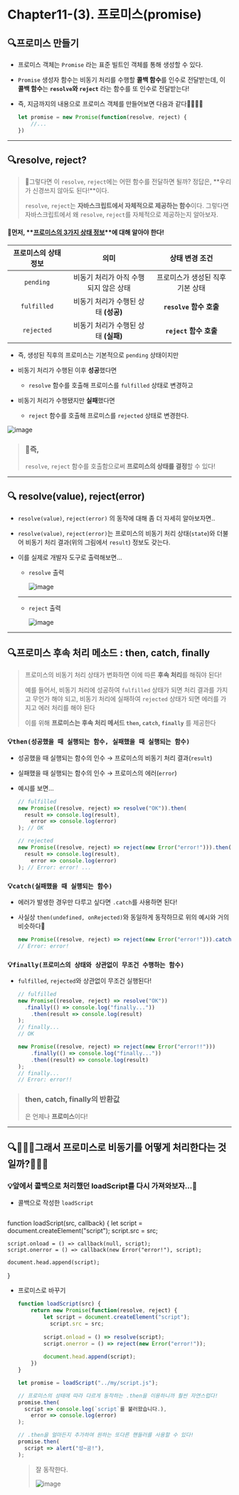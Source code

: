 # Chapter11-(3). 프로미스(promise)

## 🔍프로미스 만들기

- 프로미스 객체는  `Promise` 라는 표준 빌트인 객체를 통해 생성할 수 있다.

- `Promise` 생성자 함수는 비동기 처리를 수행할 **콜백 함수**를 인수로 전달받는데, 
  이 **콜백 함수**는 **`resolve`와 `reject`** 라는 함수를 또 인수로 전달받는다!

- 즉, 지금까지의 내용으로 프로미스 객체를 만들어보면 다음과 같다👏🏻👏🏻

  ```js
  let promise = new Promise(function(resolve, reject) {
      //...
  })
  ```

---

## 🔍resolve, reject?

> 🤔그렇다면 이 `resolve`, `reject`에는 어떤 함수를 전달하면 될까?
> 정답은, **우리가 신경쓰지 않아도 된다!**이다.
>
> `resolve`, `reject`는 **자바스크립트에서 자체적으로 제공하는 함수**이다.
> 그렇다면 자바스크립트에서 왜 `resolve`, `reject`를 자체적으로 제공하는지 알아보자.

#### 📌먼저, **<u>프로미스의 3가지 상태 정보</u>**에 대해 알아야 한다!

| 프로미스의 상태 정보 |                 의미                  |          상태 변경 조건          |
| :------------------: | :-----------------------------------: | :------------------------------: |
|      `pending`       | 비동기 처리가 아직 수행되지 않은 상태 | 프로미스가 생성된 직후 기본 상태 |
|     `fulfilled`      | 비동기 처리가 수행된 상태 **(성공)**  |     **`resolve` 함수 호출**      |
|      `rejected`      | 비동기 처리가 수행된 상태 **(실패)**  |      **`reject` 함수 호출**      |

- 즉, 생성된 직후의 프로미스는 기본적으로 `pending` 상태이지만

- 비동기 처리가 수행된 이후 **성공**했다면
  - `resolve` 함수를 호출해 프로미스를 `fulfilled` 상태로 변경하고
- 비동기 처리가 수행됐지만 **실패**했다면
  - `reject` 함수를 호출해 프로미스를 `rejected` 상태로 변경한다.

 ![image](https://user-images.githubusercontent.com/67737432/128383270-02f242b8-2da5-437b-bb36-389510109006.png)

> ### 🙂즉,
>
> `resolve`, `reject` 함수를 호출함으로써 **프로미스의 상태를 결정**할 수 있다!

---

## 🔍 resolve(value), reject(error)

-  `resolve(value)`, `reject(error)` 의 동작에 대해 좀 더 자세히 알아보자면..

-  `resolve(value)`, `reject(error)`는 프로미스의 비동기 처리 상태(`state`)와 더불어 
  비동기 처리 결과(위의 그림에서 `result`) 정보도 갖는다. 

- 이를 실제로 개발자 도구로 출력해보면...

  - `resolve` 출력

    ![image](https://user-images.githubusercontent.com/67737432/128386688-cd14600c-58b0-41e6-ae86-bb8f935daba7.png)

  ---

  - `reject` 출력

    ![image](https://user-images.githubusercontent.com/67737432/128388141-cfb25d4d-60b5-4b08-b34f-d6af471b9464.png)



---

## 🔍프로미스 후속 처리 메소드 : then, catch, finally

> 프로미스의 비동기 처리 상태가 변화하면 이에 따른 **후속 처리**를 해줘야 된다!
>
> 예를 들어서, 비동기 처리에 성공하여 `fulfilled` 상태가 되면 처리 결과를 가지고 무언가 해야 되고,
> 비동기 처리에 실패하여 `rejected` 상태가 되면 에러를 가지고 에러 처리를 해야 된다
>
> 이를 위해 **프로미스는 후속 처리 메서드 `then`, `catch`, `finally`** 를 제공한다

### 💡`then(성공했을 때 실행되는 함수, 실패했을 때 실행되는 함수)`

- 성공했을 때 실행되는 함수의 인수 → 프로미스의 비동기 처리 결과(`result`)

- 실패했을 때 실행되는 함수의 인수 → 프로미스의 에러(`error`)

- 예시를 보면...

  ```js
  // fulfilled
  new Promise((resolve, reject) => resolve("OK")).then(
  	result => console.log(result),
      error => console.log(error)
  ); // OK
  ```

  ```js
  // rejected
  new Promise((resolve, reject) => reject(new Error("error!"))).then(
  	result => console.log(result),
      error => console.log(error)
  ); // Error: error! ...
  ```



### 💡`catch(실패했을 때 실행되는 함수)`

- 에러가 발생한 경우만 다루고 싶다면 `.catch`를 사용하면 된다!

- 사실상 `then(undefined, onRejected)`와 동일하게 동작하므로 위의 예시와 거의 비슷하다🤗

  ```js
  new Promise((resolve, reject) => reject(new Error("error!"))).catch((error) => console.log(error));
  // Error: error!
  ```



### 💡`finally(프로미스의 상태와 상관없이 무조건 수행하는 함수)`

- `fulfilled`, `rejected`와 상관없이 무조건 실행된다!

  ```js
  // fulfilled
  new Promise((resolve, reject) => resolve("OK"))
  	.finally(() => console.log("finally..."))
      .then(result => console.log(result)
  );
  // finally...
  // OK
  ```

  ```js
  new Promise((resolve, reject) => reject(new Error("error!!")))
      .finally(() => console.log("finally..."))
      .then((result) => console.log(result)
  );
  // finally...
  // Error: error!!
  ```




> ### then, catch, finally의 반환값
>
> 은 언제나 **프로미스**이다!



---

## 🔍🤷🏻‍♂️그래서 프로미스로 비동기를 어떻게 처리한다는 것일까?🤷🏻‍♀️

### 💡앞에서 콜백으로 처리했던 loadScript를 다시 가져와보자...🤔

- 콜백으로 작성한 `loadScript`

	```js
function loadScript(src, callback) {
    let script = document.createElement("script");
    script.src = src;

    script.onload = () => callback(null, script);
    script.onerror = () => callback(new Error("error!"), script);

    document.head.append(script);
}

- 프로미스로 바꾸기

  ```js
  function loadScript(src) {
      return new Promise(function(resolve, reject) {
          let script = document.createElement("script");
    		script.src = src;
          
          script.onload = () => resolve(script);
          script.onerror = () => reject(new Error("error!"));
          
          document.head.append(script);
      })
  }
  
  let promise = loadScript("../my/script.js");
  
  // 프로미스의 상태에 따라 다르게 동작하는 .then을 이용하니까 훨씬 자연스럽다!
  promise.then(
  	script => console.log(`script`를 불러왔습니다.),
      error => console.log(error)
  );
  
  // .then을 얼마든지 추가하여 원하는 또다른 핸들러를 사용할 수 있다!
  promise.then(
  	script => alert("성~공!"),
  );
  ```

  > 잘 동작한다.
  >
  > ![image](https://user-images.githubusercontent.com/67737432/128393219-005ce192-cfbe-44eb-8221-acde0f0a6440.png)

